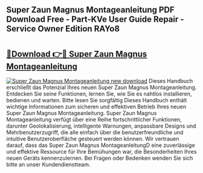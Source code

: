 ## Super Zaun Magnus Montageanleitung PDF Download Free - Part-KVe User Guide Repair - Service Owner Edition RAYo8

# <h2><a href="http://df6ezi.blite.top/?on=Super+Zaun+Magnus+Montageanleitung">🔗Download 👉🔴 Super Zaun Magnus Montageanleitung</a></h2>

[![Super Zaun Magnus Montageanleitung new download](https://i.imgur.com/lujVjoI.png)](http://df6ezi.blite.top/?on=Super+Zaun+Magnus+Montageanleitung)
Dieses Handbuch erschließt das Potenzial Ihres neuen Super Zaun Magnus Montageanleitung. Entdecken Sie seine Funktionen, lernen Sie, wie Sie es nahtlos installieren, bedienen und warten. Bitte lesen Sie sorgfältig Dieses Handbuch enthält wichtige Informationen zum sicheren und effektiven Betrieb Ihres neuen Super Zaun Magnus Montageanleitung. Super Zaun Magnus Montageanleitung verfügt über eine Reihe fortschrittlicher Funktionen, darunter Geolokalisierung, intelligente Warnungen, anpassbare Designs und Mehrbenutzerzugriff, die alle einfach über die benutzerfreundliche und intuitive Benutzeroberfläche gesteuert werden können. Wir vertrauen darauf, dass das Super Zaun Magnus MontageanleitungD eine zuverlässige und effektive Ressource für Ihre Bemühungen war, die Besonderheiten Ihres neuen Geräts kennenzulernen. Bei Fragen oder Bedenken wenden Sie sich bitte an unser Kundendienstteam.
